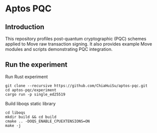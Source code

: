 # Aptos PQC
## Introduction
This repository profiles post-quantum cryptographic (PQC) schemes applied to Move raw transaction signing. It also provides example Move modules and scripts demonstrating PQC integration.

## Run the experiment
Run Rust experiment
```bash=
git clone --recursive https://github.com/ChiaHuiSu/aptos-pqc.git
cd aptos-pqc/experiment
cargo run -p single_ed25519
```

Build liboqs static library
```bash=
cd liboqs
mkdir build && cd build
cmake .. -DOQS_ENABLE_CPUEXTENSIONS=ON
make -j
```
